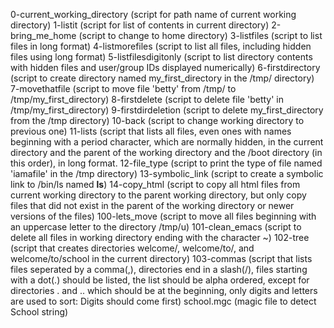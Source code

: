 0-current_working_directory (script for path name of current working directory)
1-listit (script for list of contents in current directory)
2-bring_me_home (script to change to home directory)
3-listfiles (script to list files in long format)
4-listmorefiles (script to list all files, including hidden files using long format)
5-listfilesdigitonly (script to list directory contents with hidden files and user/group IDs displayed numerically)
6-firstdirectory (script to create directory named my_first_directory in the /tmp/ directory)
7-movethatfile (script to move file 'betty' from /tmp/ to /tmp/my_first_directory)
8-firstdelete (script to delete file 'betty' in /tmp/my_first_directory)
9-firstdirdeletion (script to delete my_first_directory from the /tmp directory)
10-back (script to change working directory to previous one)
11-lists (script that lists all files, even ones with names beginning with a period character, which are normally hidden,  in the current directory and the parent of the working directory and the /boot directory (in this order), in long format.
12-file_type (script to print the type of file named 'iamafile' in the /tmp directory)
13-symbolic_link (script to create a symbolic link to /bin/ls named __ls__)
14-copy_html (script to copy all html files from current working directory to the parent working directory, but only copy files that did not exist in the parent of the working directory or newer versions of the files)
100-lets_move (script to move all files beginning with an uppercase letter to the directory /tmp/u)
101-clean_emacs (script to delete all files in working directory ending with the character ~)
102-tree (script that creates directories welcome/, welcome/to/, and welcome/to/school in the current directory)
103-commas (script that lists files seperated by a comma(,), directories end in a slash(/), files starting with a dot(.) should be listed, the list should be alpha ordered, except for directories . and .. which should be at the beginning, only digits and letters are used to sort: Digits should come first)
school.mgc (magic file to detect School string)
